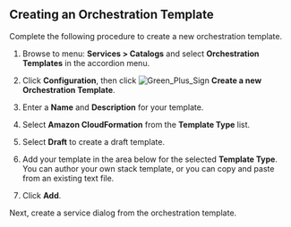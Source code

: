 ## Creating an Orchestration Template

Complete the following procedure to create a new orchestration template.

1.  Browse to menu: **Services > Catalogs** and select **Orchestration
    Templates** in the accordion menu.

2.  Click **Configuration**, then
    click ![Green\_Plus\_Sign](../images/1848.png) **Create a new
    Orchestration Template**.

3.  Enter a **Name** and **Description** for your template.

4.  Select **Amazon CloudFormation** from the **Template Type** list.

5.  Select **Draft** to create a draft template.

6.  Add your template in the area below for the selected **Template
    Type**. You can author your own stack template, or you can copy and
    paste from an existing text file.

7.  Click **Add**.

Next, create a service dialog from the orchestration template.
